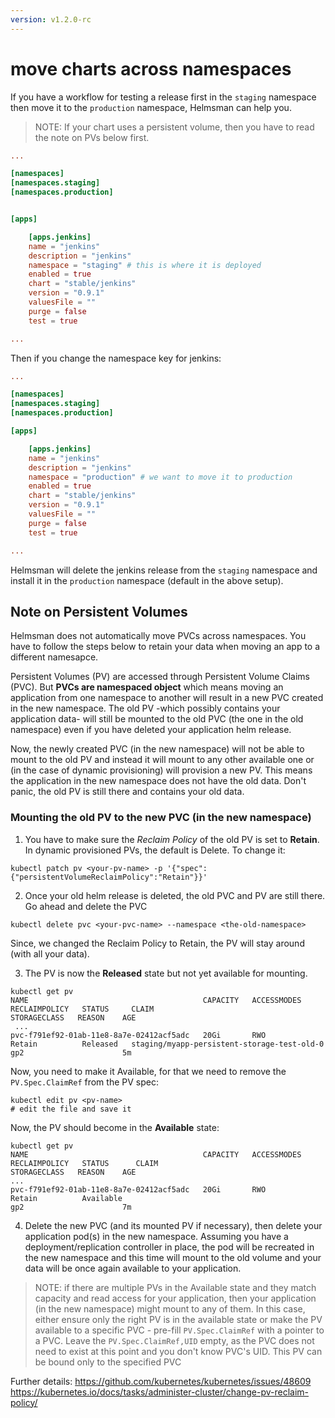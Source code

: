 ```yaml
---
version: v1.2.0-rc
---
```


# move charts across namespaces

If you have a workflow for testing a release first in the `staging` namespace then move it to the `production` namespace, Helmsman can help you.

> NOTE: If your chart uses a persistent volume, then you have to read the note on PVs below first.

```toml
...

[namespaces]
[namespaces.staging]
[namespaces.production]


[apps]

    [apps.jenkins]
    name = "jenkins" 
    description = "jenkins"
    namespace = "staging" # this is where it is deployed
    enabled = true 
    chart = "stable/jenkins" 
    version = "0.9.1" 
    valuesFile = "" 
    purge = false 
    test = true  

...

``` 

Then if you change the namespace key for jenkins:

```toml
...

[namespaces]
[namespaces.staging]
[namespaces.production]

[apps]

    [apps.jenkins]
    name = "jenkins" 
    description = "jenkins"
    namespace = "production" # we want to move it to production
    enabled = true 
    chart = "stable/jenkins" 
    version = "0.9.1" 
    valuesFile = "" 
    purge = false 
    test = true  

...

``` 

Helmsman will delete the jenkins release from the `staging` namespace and install it in the `production` namespace (default in the above setup).

## Note on Persistent Volumes

Helmsman does not automatically move PVCs across namespaces. You have to follow the steps below to retain your data when moving an app to a different namesapce.

Persistent Volumes (PV) are accessed through Persistent Volume Claims (PVC). But **PVCs are namespaced object** which means moving an application from one namespace to another will result in a new PVC created in the new namespace. The old PV -which possibly contains your application data- will still be mounted to the old PVC (the one in the old namespace) even if you have deleted your application helm release.

Now, the newly created PVC (in the new namespace) will not be able to mount to the old PV and instead it will mount to any other available one or (in the case of dynamic provisioning) will provision a new PV. This means the application in the new namespace does not have the old data. Don't panic, the old PV is still there and contains your old data.

### Mounting the old PV to the new PVC (in the new namespace)

1. You have to make sure the _Reclaim Policy_ of the old PV is set to **Retain**. In dynamic provisioned PVs, the default is Delete.
To change it:

```
kubectl patch pv <your-pv-name> -p '{"spec":{"persistentVolumeReclaimPolicy":"Retain"}}'
```

2. Once your old helm release is deleted, the old PVC and PV are still there. Go ahead and delete the PVC

```
kubectl delete pvc <your-pvc-name> --namespace <the-old-namespace>
```
Since, we changed the Reclaim Policy to Retain, the PV will stay around (with all your data).

3. The PV is now the **Released** state but not yet available for mounting.

```
kubectl get pv
NAME                                       CAPACITY   ACCESSMODES   RECLAIMPOLICY   STATUS     CLAIM                                                             STORAGECLASS   REASON    AGE
 ...
pvc-f791ef92-01ab-11e8-8a7e-02412acf5adc   20Gi       RWO           Retain          Released   staging/myapp-persistent-storage-test-old-0       gp2                      5m

```
Now, you need to make it Available, for that we need to remove the `PV.Spec.ClaimRef` from the PV spec:

```
kubectl edit pv <pv-name>
# edit the file and save it
```

Now, the PV should become in the **Available** state:

```
kubectl get pv
NAME                                       CAPACITY   ACCESSMODES   RECLAIMPOLICY   STATUS      CLAIM                                                             STORAGECLASS   REASON    AGE
...
pvc-f791ef92-01ab-11e8-8a7e-02412acf5adc   20Gi       RWO           Retain          Available                                                                     gp2                      7m

```
4. Delete the new PVC (and its mounted PV if necessary), then delete your application pod(s) in the new namespace. Assuming you have a deployment/replication controller in place, the pod will be recreated in the new namespace and this time will mount to the old volume and your data will be once again available to your application.

> NOTE: if there are multiple PVs in the Available state and they match capacity and read access for your application, then your application (in the new namespace) might mount to any of them. In this case, either ensure only the right PV is in the available state or make the PV available to a specific PVC - pre-fill `PV.Spec.ClaimRef` with a pointer to a PVC. Leave the `PV.Spec.ClaimRef,UID` empty, as the PVC does not need to exist at this point and you don't know PVC's UID. This PV can be bound only to the specified PVC

Further details:
https://github.com/kubernetes/kubernetes/issues/48609
https://kubernetes.io/docs/tasks/administer-cluster/change-pv-reclaim-policy/